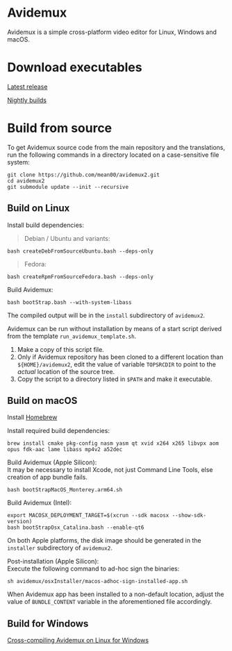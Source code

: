 # Avidemux

Avidemux is a simple cross-platform video editor for Linux, Windows and macOS.

# Download executables

[Latest release](https://github.com/mean00/avidemux2/releases/latest)

[Nightly builds](https://www.avidemux.org/nightly/)

# Build from source

To get Avidemux source code from the main repository and the translations,
run the following commands in a directory located on a case-sensitive file system:
```
git clone https://github.com/mean00/avidemux2.git
cd avidemux2
git submodule update --init --recursive
```


## Build on Linux

Install build dependencies:

> Debian / Ubuntu and variants:
```
bash createDebFromSourceUbuntu.bash --deps-only
```
> Fedora:
```
bash createRpmFromSourceFedora.bash --deps-only
```
Build Avidemux:
```
bash bootStrap.bash --with-system-libass
```

The compiled output will be in the `install` subdirectory of `avidemux2`.

Avidemux can be run without installation by means of a start script derived
from the template `run_avidemux_template.sh`.

1. Make a copy of this script file.
2. Only if Avidemux repository has been cloned to a different location than `${HOME}/avidemux2`,
edit the value of variable `TOPSRCDIR` to point to the *actual* location of the source tree.
3. Copy the script to a directory listed in `$PATH` and make it executable.


## Build on macOS

Install [Homebrew](https://github.com/Homebrew/brew)

Install required build dependencies:
```
brew install cmake pkg-config nasm yasm qt xvid x264 x265 libvpx aom opus fdk-aac lame libass mp4v2 a52dec
```

Build Avidemux (Apple Silicon):  
It may be necessary to install Xcode, not just Command Line Tools, else creation of app bundle fails.
```
bash bootStrapMacOS_Monterey.arm64.sh
```

Build Avidemux (Intel):
```
export MACOSX_DEPLOYMENT_TARGET=$(xcrun --sdk macosx --show-sdk-version)
bash bootStrapOsx_Catalina.bash --enable-qt6
```
On both Apple platforms, the disk image should be generated in the `installer`
subdirectory of `avidemux2`.

Post-installation (Apple Silicon):  
Execute the following command to ad-hoc sign the binaries:
```
sh avidemux/osxInstaller/macos-adhoc-sign-installed-app.sh
```
When Avidemux app has been installed to a non-default location, adjust the value
of `BUNDLE_CONTENT` variable in the aforementioned file accordingly.

## Build for Windows

[Cross-compiling Avidemux on Linux for Windows](https://github.com/mean00/avidemux2/blob/master/cross-compiling.txt)
